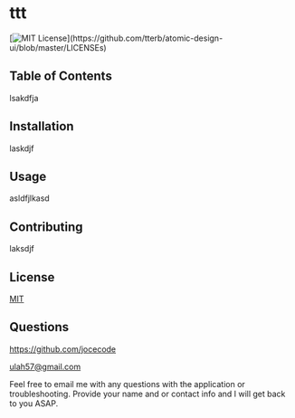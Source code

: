# ttt
  
  [![MIT License](https://img.shields.io/apm/l/atomic-design-ui.svg?)](https://github.com/tterb/atomic-design-ui/blob/master/LICENSEs)

## Table of Contents
lsakdfja

## Installation
laskdjf

## Usage
asldfjlkasd

## Contributing
laksdjf

## License
[MIT](https://choosealicense.com/licenses/mit/)

## Questions  
https://github.com/jocecode  

ulah57@gmail.com

Feel free to email me with any questions with the application or troubleshooting. Provide your name and or contact info and I will get back to you ASAP.